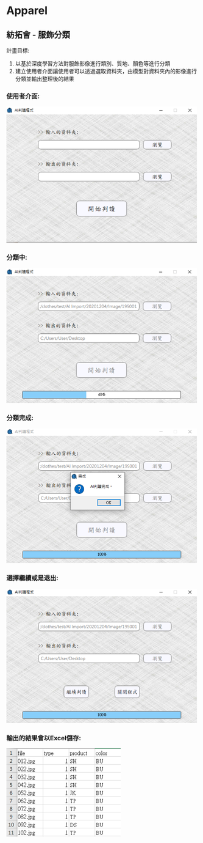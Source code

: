 # Apparel
 ## 紡拓會 - 服飾分類
 計畫目標:
 1. 以基於深度學習方法對服飾影像進行類別、質地、顏色等進行分類
 2. 建立使用者介面讓使用者可以透過選取資料夾，由模型對資料夾內的影像進行分類並輸出整理後的結果


### 使用者介面:
<img src="https://github.com/tingyu-kuo/Apparel/blob/main/images/UI.PNG" width="500"/><br/>

### 分類中:
<img src="https://github.com/tingyu-kuo/Apparel/blob/main/images/execute1.PNG" width="500"/><br/>

### 分類完成:
<img src="https://github.com/tingyu-kuo/Apparel/blob/main/images/execute2.PNG" width="500"/><br/>

### 選擇繼續或是退出:
<img src="https://github.com/tingyu-kuo/Apparel/blob/main/images/finish.PNG" width="500"/><br/>

### 輸出的結果會以Excel儲存:
<img src="https://github.com/tingyu-kuo/Apparel/blob/main/images/finish2.PNG" width="300"/><br/>